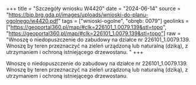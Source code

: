 +++
title = "Szczegóły wniosku W4420"
date = "2024-06-14"
source = "https://bip.brg.gda.pl/images/uploads/wnioski-do-planu-ogolnego/w4420.pdf"
tags = ["wnioski-ogolne", "obręb: 0079"]
geolinks = ["https://geoportal360.pl/map/#clk=226101_1.0079.139&stl=topo", "https://geoportal360.pl/map/#clk=226101_1.0079.139&stl=topo"]
raw = "Wnoszę o niedopuszczenie do zabudowy na działce nr 226101_1.0079.139. Wnoszę by teren przeznaczyć na zieleń urządzoną lub naturalną (dziką), z utrzymaniem i ochroną istniejącego drzewostanu. "
+++

Wnoszę o niedopuszczenie do zabudowy na działce nr 226101_1.0079.139. Wnoszę
by teren przeznaczyć na zieleń urządzoną lub naturalną (dziką), z utrzymaniem i ochroną
istniejącego drzewostanu.



